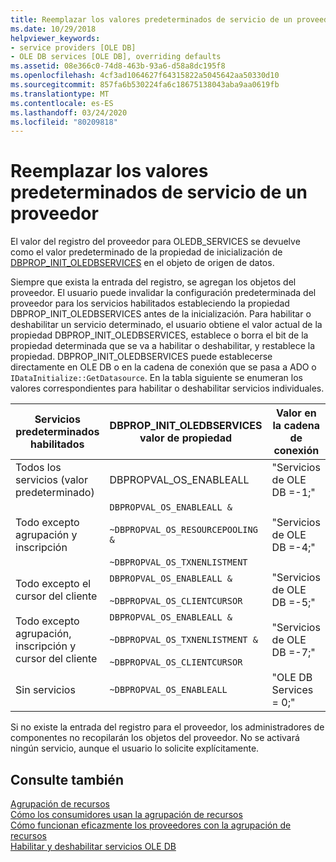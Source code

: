```yaml
---
title: Reemplazar los valores predeterminados de servicio de un proveedor
ms.date: 10/29/2018
helpviewer_keywords:
- service providers [OLE DB]
- OLE DB services [OLE DB], overriding defaults
ms.assetid: 08e366c0-74d8-463b-93a6-d58a8dc195f8
ms.openlocfilehash: 4cf3ad1064627f64315822a5045642aa50330d10
ms.sourcegitcommit: 857fa6b530224fa6c18675138043aba9aa0619fb
ms.translationtype: MT
ms.contentlocale: es-ES
ms.lasthandoff: 03/24/2020
ms.locfileid: "80209818"
---
```

# <a name="overriding-provider-service-defaults"></a>Reemplazar los valores predeterminados de servicio de un proveedor

El valor del registro del proveedor para OLEDB_SERVICES se devuelve como el valor predeterminado de la propiedad de inicialización de [DBPROP_INIT_OLEDBSERVICES](/previous-versions/windows/desktop/ms716898(v=vs.85)) en el objeto de origen de datos.

Siempre que exista la entrada del registro, se agregan los objetos del proveedor. El usuario puede invalidar la configuración predeterminada del proveedor para los servicios habilitados estableciendo la propiedad DBPROP_INIT_OLEDBSERVICES antes de la inicialización. Para habilitar o deshabilitar un servicio determinado, el usuario obtiene el valor actual de la propiedad DBPROP_INIT_OLEDBSERVICES, establece o borra el bit de la propiedad determinada que se va a habilitar o deshabilitar, y restablece la propiedad. DBPROP_INIT_OLEDBSERVICES puede establecerse directamente en OLE DB o en la cadena de conexión que se pasa a ADO o `IDataInitialize::GetDatasource`. En la tabla siguiente se enumeran los valores correspondientes para habilitar o deshabilitar servicios individuales.

|Servicios predeterminados habilitados|DBPROP_INIT_OLEDBSERVICES valor de propiedad|Valor en la cadena de conexión|
|------------------------------|------------------------------------------------|--------------------------------|
|Todos los servicios (valor predeterminado)|DBPROPVAL_OS_ENABLEALL|"Servicios de OLE DB =-1;"|
|Todo excepto agrupación y inscripción|`DBPROPVAL_OS_ENABLEALL &`<br /><br /> `~DBPROPVAL_OS_RESOURCEPOOLING &`<br /><br /> `~DBPROPVAL_OS_TXNENLISTMENT`|"Servicios de OLE DB =-4;"|
|Todo excepto el cursor del cliente|`DBPROPVAL_OS_ENABLEALL &`<br /><br /> `~DBPROPVAL_OS_CLIENTCURSOR`|"Servicios de OLE DB =-5;"|
|Todo excepto agrupación, inscripción y cursor del cliente|`DBPROPVAL_OS_ENABLEALL &`<br /><br /> `~DBPROPVAL_OS_TXNENLISTMENT &`<br /><br /> `~DBPROPVAL_OS_CLIENTCURSOR`|"Servicios de OLE DB =-7;"|
|Sin servicios|`~DBPROPVAL_OS_ENABLEALL`|"OLE DB Services = 0;"|

Si no existe la entrada del registro para el proveedor, los administradores de componentes no recopilarán los objetos del proveedor. No se activará ningún servicio, aunque el usuario lo solicite explícitamente.

## <a name="see-also"></a>Consulte también

[Agrupación de recursos](/previous-versions/windows/desktop/ms713655(v=vs.85))<br/>
[Cómo los consumidores usan la agrupación de recursos](/previous-versions/windows/desktop/ms715907(v=vs.85))<br/>
[Cómo funcionan eficazmente los proveedores con la agrupación de recursos](/previous-versions/windows/desktop/ms714906(v=vs.85))<br/>
[Habilitar y deshabilitar servicios OLE DB](../../data/oledb/enabling-and-disabling-ole-db-services.md)<br/>
